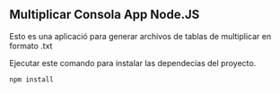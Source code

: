 ## Multiplicar Consola App Node.JS

Esto es una aplicació para generar archivos de tablas de multiplicar en formato .txt

Ejecutar este comando para instalar las dependecias del proyecto.

```
npm install
```